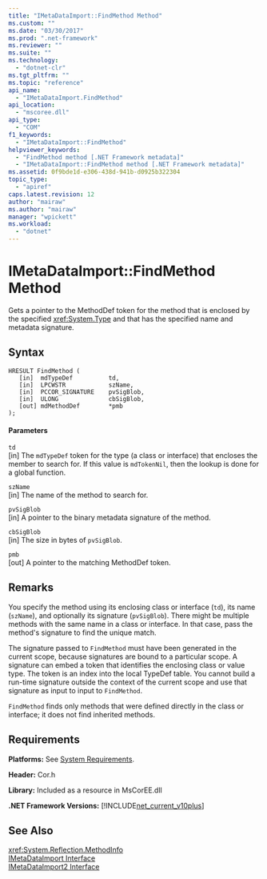 ```yaml
---
title: "IMetaDataImport::FindMethod Method"
ms.custom: ""
ms.date: "03/30/2017"
ms.prod: ".net-framework"
ms.reviewer: ""
ms.suite: ""
ms.technology: 
  - "dotnet-clr"
ms.tgt_pltfrm: ""
ms.topic: "reference"
api_name: 
  - "IMetaDataImport.FindMethod"
api_location: 
  - "mscoree.dll"
api_type: 
  - "COM"
f1_keywords: 
  - "IMetaDataImport::FindMethod"
helpviewer_keywords: 
  - "FindMethod method [.NET Framework metadata]"
  - "IMetaDataImport::FindMethod method [.NET Framework metadata]"
ms.assetid: 0f9bde1d-e306-438d-941b-d0925b322304
topic_type: 
  - "apiref"
caps.latest.revision: 12
author: "mairaw"
ms.author: "mairaw"
manager: "wpickett"
ms.workload: 
  - "dotnet"
---
```

# IMetaDataImport::FindMethod Method
Gets a pointer to the MethodDef token for the method that is enclosed by the specified <xref:System.Type> and that has the specified name and metadata signature.  
  
## Syntax  
  
```  
HRESULT FindMethod (  
   [in]  mdTypeDef          td,  
   [in]  LPCWSTR            szName,   
   [in]  PCCOR_SIGNATURE    pvSigBlob,   
   [in]  ULONG              cbSigBlob,   
   [out] mdMethodDef        *pmb  
);  
```  
  
#### Parameters  
 `td`  
 [in] The `mdTypeDef` token for the type (a class or interface) that encloses the member to search for. If this value is `mdTokenNil`, then the lookup is done for a global function.  
  
 `szName`  
 [in] The name of the method to search for.  
  
 `pvSigBlob`  
 [in] A pointer to the binary metadata signature of the method.  
  
 `cbSigBlob`  
 [in] The size in bytes of `pvSigBlob`.  
  
 `pmb`  
 [out] A pointer to the matching MethodDef token.  
  
## Remarks  
 You specify the method using its enclosing class or interface (`td`), its name (`szName`), and optionally its signature (`pvSigBlob`). There might be multiple methods with the same name in a class or interface. In that case, pass the method's signature to find the unique match.  
  
 The signature passed to `FindMethod` must have been generated in the current scope, because signatures are bound to a particular scope. A signature can embed a token that identifies the enclosing class or value type. The token is an index into the local TypeDef table. You cannot build a run-time signature outside the context of the current scope and use that signature as input to input to `FindMethod`.  
  
 `FindMethod` finds only methods that were defined directly in the class or interface; it does not find inherited methods.  
  
## Requirements  
 **Platforms:** See [System Requirements](../../../../docs/framework/get-started/system-requirements.md).  
  
 **Header:** Cor.h  
  
 **Library:** Included as a resource in MsCorEE.dll  
  
 **.NET Framework Versions:** [!INCLUDE[net_current_v10plus](../../../../includes/net-current-v10plus-md.md)]  
  
## See Also  
 <xref:System.Reflection.MethodInfo>  
 [IMetaDataImport Interface](../../../../docs/framework/unmanaged-api/metadata/imetadataimport-interface.md)  
 [IMetaDataImport2 Interface](../../../../docs/framework/unmanaged-api/metadata/imetadataimport2-interface.md)
